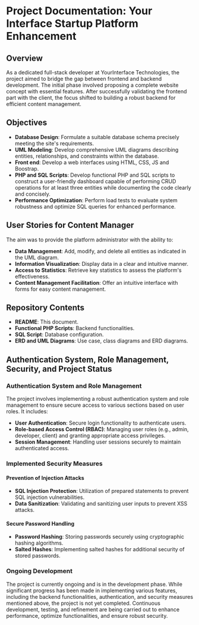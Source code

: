 # Project Documentation: Your Interface Startup Platform Enhancement

## Overview
As a dedicated full-stack developer at YourInterface Technologies, the project aimed to bridge the gap between frontend and backend development. 
The initial phase involved proposing a complete website concept with essential features. After successfully validating the frontend part with the client, the focus shifted to building a robust backend for efficient content management.

## Objectives
- **Database Design**: Formulate a suitable database schema precisely meeting the site's requirements.
- **UML Modeling**: Develop comprehensive UML diagrams describing entities, relationships, and constraints within the database.
- **Front end**: Develop a web interfaces using HTML, CSS, JS and Boostrap.
- **PHP and SQL Scripts**: Develop functional PHP and SQL scripts to construct a user-friendly dashboard capable of performing CRUD operations for at least three entities while documenting the code clearly and concisely.
- **Performance Optimization**: Perform load tests to evaluate system robustness and optimize SQL queries for enhanced performance.

## User Stories for Content Manager
The aim was to provide the platform administrator with the ability to:
- **Data Management**: Add, modify, and delete all entities as indicated in the UML diagram.
- **Information Visualization**: Display data in a clear and intuitive manner.
- **Access to Statistics**: Retrieve key statistics to assess the platform's effectiveness.
- **Content Management Facilitation**: Offer an intuitive interface with forms for easy content management.

## Repository Contents
- **README**: This document.
- **Functional PHP Scripts**: Backend functionalities.
- **SQL Script**: Database configuration.
- **ERD and UML Diagrams**: Use case, class diagrams and ERD diagrams.

## Authentication System, Role Management, Security, and Project Status
### Authentication System and Role Management
The project involves implementing a robust authentication system and role management to ensure secure access to various sections based on user roles. It includes:
- **User Authentication**: Secure login functionality to authenticate users.
- **Role-based Access Control (RBAC)**: Managing user roles (e.g., admin, developer, client) and granting appropriate access privileges.
- **Session Management**: Handling user sessions securely to maintain authenticated access.

### Implemented Security Measures
#### Prevention of Injection Attacks
- **SQL Injection Protection**: Utilization of prepared statements to prevent SQL injection vulnerabilities.
- **Data Sanitization**: Validating and sanitizing user inputs to prevent XSS attacks.

#### Secure Password Handling
- **Password Hashing**: Storing passwords securely using cryptographic hashing algorithms.
- **Salted Hashes**: Implementing salted hashes for additional security of stored passwords.

### Ongoing Development
The project is currently ongoing and is in the development phase. While significant progress has been made in implementing various features, including the backend functionalities, authentication, and security measures mentioned above, the project is not yet completed. Continuous development, testing, and refinement are being carried out to enhance performance, optimize functionalities, and ensure robust security.
